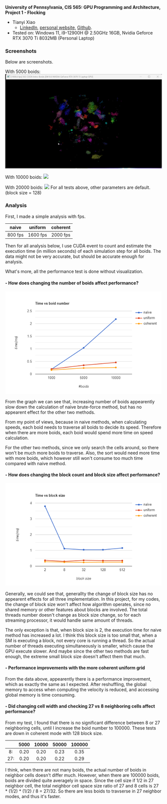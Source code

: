 **University of Pennsylvania, CIS 565: GPU Programming and Architecture,
Project 1 - Flocking**

* Tianyi Xiao
  * [LinkedIn](https://www.linkedin.com/in/tianyi-xiao-20268524a/), [personal website](https://jackxty.github.io/), [Github](https://github.com/JackXTY).
* Tested on: Windows 11, i9-12900H @ 2.50GHz 16GB, Nvidia Geforce RTX 3070 Ti 8032MB (Personal Laptop)

### Screenshots
Below are screenshots.

With 5000 boids:
![](images/boid.gif)

With 10000 boids:
![](images/boid_10000.gif)

With 20000 boids:
![](images/boid_20000.gif)
For all tests above, other parameters are default. (block size = 128)

### Analysis

First, I made a simple analysis with fps.

| naive  | uniform | coherent |
| :----: | :----:  | :----:   |
| 800 fps | 1600 fps | 2000 fps |

Then for all analysis below, I use CUDA event to count and estimate the execution time (in million seconds) of each simulation step for all boids. The data might not be very accurate, but should be accurate enough for analysis.

What's more, all the performance test is done without visualization.

#### - How does changing the number of boids affect performance?

![](images/boid_number_graph.png)

From the graph we can see that, increasing number of boids appearently slow down the calculation of naive brute-force method, but has no appearent effect for the other two methods.

From my point of views, because in naive methods, when calculating speeds, each boid needs to traverse all boids to decide its speed. Therefore when there are more boids, each boid would spend more time on speed calculation.

For the other two methods, since we only search the cells around, so there won't be much more boids to traverse. Also, the sort would need more time with more boids, which however still won't consume too much time compared with naive method.

#### - How does changing the block count and block size affect performance?

![](images/block_size_graph.png)

Generally, we could see that, generallty the change of block size has no appearent effects for all three implementation. In this project, for my codes, the change of block size won't affect how algorithm operates, since no shared memory or other features about blocks are involved. The total threads number doesn't change as block size change, so for each streaming processor, it would handle same amount of threads.

The only exception is that, when block size is 2, the execution time for naive method has increased a lot. I think this block size is too small that, when a SM is executing a block, not every core is running a thread. So the actual number of threads executing simultaneously is smaller, which cause the GPU execute slower. And maybe since the other two methods are fast enough, the extreme small block size doesn't affect them that much.

#### - Performance improvements with the more coherent uniform grid

From the data above, appearently there is a performance improvement, which as exactly the same as I expected. After reshuffling, the global memory to access when computing the velocity is reduced, and accessing global memory is time consuming.

#### - Did changing cell width and checking 27 vs 8 neighboring cells affect performance?

From my test, I found that there is no significant difference between 8 or 27 neighboring cells, until I increase the boid number to 100000. These tests are down in coherent mode with 128 block size.

|     | 5000  | 10000 | 50000 | 100000 |
| :----: | :----: | :----:  | :----:   |:----:   |
| 8:  | 0.20 | 0.20 | 0.23 | 0.35 |
| 27:  | 0.20 | 0.20 | 0.22 | 0.29 |

I think, when there are not many boids, the actual number of boids in neighbor cells doesn't differ much. However, when there are 100000 boids, boids are divided quite averagely in space. Since the cell size if 1/2 in 27 neighbor cell, the total neighbor cell space size ratio of 27 and 8 cells is 27 * (1/2) * (1/2) / 8 = 27/32. So there are less boids to travserse in 27 neighbor modes, and thus it's faster.